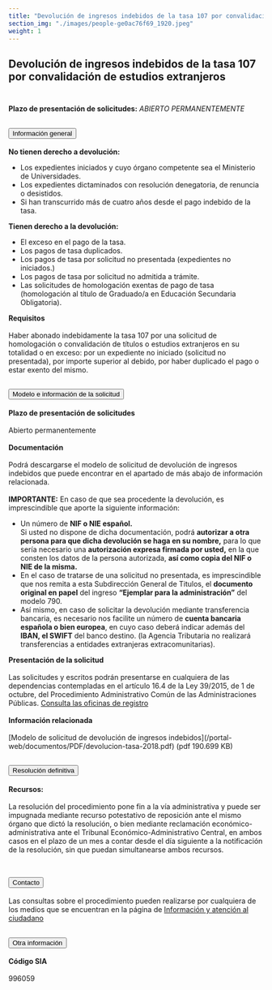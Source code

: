 ```yaml
---
title: "Devolución de ingresos indebidos de la tasa 107 por convalidación de estudios extranjeros"
section_img: "./images/people-ge0ac76f69_1920.jpeg"
weight: 1
---
```

## Devolución de ingresos indebidos de la tasa 107 por convalidación de estudios extranjeros<br><br>
<b>Plazo de presentación de solicitudes:</b> <em>ABIERTO PERMANENTEMENTE</em>
<section>
        <article class="calls">
            <div class="container container-xl">
                <div class="row">
                        <div class="row">
                            <div class="col-lg-12  content_collapse">
                                <div class="accordion" id="accordionPanelsStayOpenExample">
                                    <div class="accordion-item">
                                        <h2 class="accordion-header" id="panelsStayOpen-headingOne">
                                            <button class="accordion-button expanded" type="button" data-bs-toggle="collapse" data-bs-target="#panelsStayOpen-collapseOne" aria-expanded="false" aria-controls="panelsStayOpen-collapseOne">
                                               Información general
                                            </button>
                                        </h2>
                                        <div id="panelsStayOpen-collapseOne" class="accordion-collapse collapse show" aria-labelledby="panelsStayOpen-headingOne">
                                            <div class="accordion-body">
                                                <article id="section_link">
                                                    <div class="container-fluid">
                                                        <div class="row">
                                                            <div class="col-12">
                                                                <b>No tienen derecho a devolución:</b>
								<ul>
									<li>Los expedientes iniciados y cuyo órgano competente sea el Ministerio de Universidades.  </li>
									<li>Los expedientes dictaminados con resolución denegatoria, de renuncia o desistidos.  </li>
									<li>Si han transcurrido más de cuatro años desde el pago indebido de la tasa.  </li>
								</ul>
								<b>Tienen derecho a la devolución:</b>
								<ul>
									<li>El exceso en el pago de la tasa. </li> 
									<li>Los pagos de tasa duplicados.  </li>
									<li>Los pagos de tasa por solicitud no presentada (expedientes no iniciados.)  </li>
									<li>Los pagos de tasa por solicitud no admitida a trámite. </li> 
									<li>Las solicitudes de homologación exentas de pago de tasa (homologación al título de Graduado/a en Educación Secundaria Obligatoria). </li> 
								</ul>
								<b>Requisitos</b><br><br>
								Haber abonado indebidamente la tasa 107 por una solicitud de homologación o convalidación de títulos o estudios extranjeros en su totalidad o en exceso: por un expediente no iniciado (solicitud no presentada), por importe superior al debido, por haber duplicado el pago o estar exento del mismo.  
                                                           </div>
                                                        </div>
                                                    </div>
                                                </article>
                                            </div>
                                        </div>
                                    </div>
                                    <div class="accordion-item">
                                        <h2 class="accordion-header" id="panelsStayOpen-headingTwo">
                                            <button class="accordion-button collapsed" type="button" data-bs-toggle="collapse" data-bs-target="#panelsStayOpen-collapseTwo" aria-expanded="false">
                                                Modelo e información de la solicitud
                                            </button>
                                        </h2>
                                        <div id="panelsStayOpen-collapseTwo" class="accordion-collapse collapse" aria-labelledby="panelsStayOpen-headingTwo">
                                            <div class="accordion-body">
                                                <article id="section_link">
                                                    <div class="container-fluid">
                                                        <div class="row">
                                                            <div class="col-12">
								<b>Plazo de presentación de solicitudes</b><br><br>
								Abierto permanentemente  <br><br>
								<b>Documentación</b><br><br>
								Podrá descargarse el modelo de solicitud de devolución de ingresos indebidos que puede encontrar en el apartado de más abajo de información relacionada.  <br><br>
								<b>IMPORTANTE:</b> En caso de que sea procedente la devolución, es imprescindible que aporte la siguiente información:  
								<ul>
									<li>Un número de <b>NIF o NIE español.</b></li>
									Si usted no dispone de dicha documentación, podrá <b>autorizar a otra persona para que dicha devolución se haga en su nombre,</b> para lo que sería necesario una <b>autorización expresa firmada por usted,</b> en la que consten los datos de la persona autorizada, <b>así como copia del NIF o NIE de la misma.</b>
									<li>En el caso de tratarse de una solicitud no presentada, es imprescindible que nos remita a esta Subdirección General de Titulos, el <b>documento original en papel</b> del ingreso <b>“Ejemplar para la administración”</b> del modelo 790. </li>
									<li>Así mismo, en caso de solicitar la devolución mediante transferencia bancaria, es necesario nos facilite un número de <b>cuenta bancaria española o bien europea</b>, en cuyo caso deberá indicar además del <b>IBAN, el  SWIFT</b> del banco destino. (la Agencia Tributaria no realizará transferencias a entidades extranjeras extracomunitarias). </li>
								</ul>
								<b>Presentación de la solicitud</b><br><br>
								Las solicitudes y escritos podrán presentarse en cualquiera de las dependencias contempladas en el artículo 16.4 de la Ley 39/2015, de 1 de octubre, del Procedimiento Administrativo Común de las Administraciones Públicas. <a href="http://administracion.gob.es/pagFront/atencionCiudadana/oficinas/encuentraOficina.htm#.VkNuCNIve1t" target="_blank">Consulta las oficinas de registro  <i class="fas fa-external-link-alt"></i></a>  <br><br>
								<b>Información relacionada</b><br><br>
								[Modelo de solicitud de devolución de ingresos indebidos](/portal-web/documentos/PDF/devolucion-tasa-2018.pdf) (pdf 190.699 KB)
                                                            </div>
                                                        </div>
                                                    </div>
                                                </article>
                                            </div>
                                        </div>
				</div>
                                    <div class="accordion-item">
                                        <h2 class="accordion-header" id="panelsStayOpen-headingTree">
                                            <button class="accordion-button collapsed" type="button" data-bs-toggle="collapse" data-bs-target="#panelsStayOpen-collapseTree" aria-expanded="false">
                                                 Resolución definitiva
                                            </button>
                                        </h2>
                                        <div id="panelsStayOpen-collapseTree" class="accordion-collapse collapse" aria-labelledby="panelsStayOpen-headingTree">
                                            <div class="accordion-body">
                                                <article id="section_link">
                                                    <div class="container-fluid">
                                                        <div class="row">
                                                            <div class="col-12">
                                                                <b>Recursos:</b><br><br>
								La resolución del procedimiento pone fin a la vía administrativa y puede ser impugnada mediante recurso potestativo de reposición ante el mismo órgano que dictó la resolución, o bien mediante reclamación económico-administrativa ante el Tribunal Económico-Administrativo Central, en ambos casos en el plazo de un mes a contar desde el día siguiente a la notificación de la resolución, sin que puedan simultanearse ambos recursos.  <br><br>
								</div>
                                                        </div>
                                                    </div>
                                                </article>
                                            </div>
                                        </div>
                                    </div>
                                    <div class="accordion-item">
                                        <h2 class="accordion-header" id="panelsStayOpen-headingFour">
                                            <button class="accordion-button collapsed" type="button" data-bs-toggle="collapse" data-bs-target="#panelsStayOpen-collapseFour" aria-expanded="false">
                                                Contacto
											</button>
                                        </h2>
                                        <div id="panelsStayOpen-collapseFour" class="accordion-collapse collapse" aria-labelledby="panelsStayOpen-headingFour">
                                            <div class="accordion-body">
                                                <article id="section_link">
                                                    <div class="container-fluid">
                                                        <div class="row">
                                                            <div class="col-12">
                                                              Las consultas sobre el procedimiento pueden realizarse por cualquiera de los medios que se encuentran en la página de <a href="{{<siteurl>}}tu-administracion/informacion-y-atencion-al-ciudadano/">Información y atención al ciudadano</a>
                                                           </div>
                                                        </div>
                                                    </div>
                                                </article>
                                            </div>
                                        </div>
					</div>
										<div class="accordion-item">
                                        <h2 class="accordion-header" id="panelsStayOpen-headingFive">
                                            <button class="accordion-button collapsed" type="button" data-bs-toggle="collapse" data-bs-target="#panelsStayOpen-collapseFive" aria-expanded="false">
                                                Otra información
                                            </button>
                                        </h2>
                                        <div id="panelsStayOpen-collapseFive" class="accordion-collapse collapse" aria-labelledby="panelsStayOpen-headingFive">
                                            <div class="accordion-body">
                                                <article id="section_link">
                                                    <div class="container-fluid">
                                                        <div class="row">
                                                            <div class="col-12">
                                                                <b>Código SIA</b><br><br>
								996059  
                                                            </div>
                                                        </div>
                                                    </div>
                                                </article>
                                            </div>
                                        </div>
                                    </div>				
                                    </div>
                                </div>
                        </div>
                    </div>
                </div>
            </div>
        </article>
    </section>

